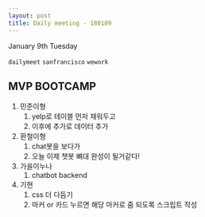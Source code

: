 ```yaml
---
layout: post
title: Daily meeting - 180109
---
```


January 9th Tuesday

`dailymeet` `sanfrancisco` `wework`

## MVP BOOTCAMP

1. 민준이형
	1. yelp로 테이블 먼저 채워두고
	2. 이후에 추가로 데이터 추가
2. 환철이형
	1. chat봇을 보다가 
	2. 오늘 이제 챗봇 뼈대 완성이 될거같다!
3. 가을이누나
	1. chatbot backend
4. 기현
	1. css 더 다듬기
	2. 마커 or 카드 누르면 해당 마커로 줌 되도록 스크립트 작성
